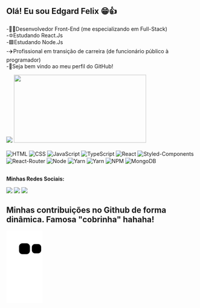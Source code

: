 ## Olá! Eu sou Edgard Felix 😁👍

-👨‍💻Desenvolvedor Front-End (me especializando em Full-Stack) <br>
-✡️Estudando React.Js <br>
-🟩Estudando Node.Js <br>
-✈️Profissional em transição de carreira (de funcionário público à programador) <br>
-💫Seja bem vindo ao meu perfil do GitHub!

<div>
  <img height="180em" src="https://github-readme-stats.vercel.app/api?username=dev-edgardfelix&show_icons=true&theme=dark"/> 
  <img height="180em" width="350em" src="https://github-readme-stats.vercel.app/api/top-langs/?username=dev-edgardfelix&layout=donut&theme=dark"/>
</div>

<div style="display: inline_block"><br>
  <img align="center" alt="HTML" height="50" width="60" src="https://cdn.jsdelivr.net/gh/devicons/devicon@latest/icons/html5/html5-original-wordmark.svg">
  <img align="center" alt="CSS" height="50" width="60" src="https://cdn.jsdelivr.net/gh/devicons/devicon@latest/icons/css3/css3-original-wordmark.svg">
  <img align="center" alt="JavaScript" height="50" width="60" src="https://cdn.jsdelivr.net/gh/devicons/devicon@latest/icons/javascript/javascript-original.svg">
  <img align="center" alt="TypeScript" height="50" width="60" src="https://cdn.jsdelivr.net/gh/devicons/devicon@latest/icons/typescript/typescript-original.svg" />
  <img align="center" alt="React" height="50" width="60" src="https://cdn.jsdelivr.net/gh/devicons/devicon@latest/icons/react/react-original-wordmark.svg" />
  <img align="center" alt="Styled-Components" height="50" width="60" src="https://cdn.jsdelivr.net/gh/devicons/devicon@latest/icons/styledcomponents/styledcomponents-original-wordmark.svg" />
  <img align="center" alt="React-Router" height="50" width="60" src="https://cdn.jsdelivr.net/gh/devicons/devicon@latest/icons/reactrouter/reactrouter-original-wordmark.svg" />
  <img align="center" alt="Node" height="50" width="60" src="https://cdn.jsdelivr.net/gh/devicons/devicon@latest/icons/nodejs/nodejs-plain-wordmark.svg" />
  <img align="center" alt="Yarn" height="50" width="60" src="https://cdn.jsdelivr.net/gh/devicons/devicon@latest/icons/axios/axios-plain-wordmark.svg" />
  <img align="center" alt="Yarn" height="50" width="60" src="https://cdn.jsdelivr.net/gh/devicons/devicon@latest/icons/yarn/yarn-original-wordmark.svg" />
  <img align="center" alt="NPM" height="50" width="60" src="https://cdn.jsdelivr.net/gh/devicons/devicon@latest/icons/npm/npm-original-wordmark.svg" />
  <img align="center" alt="MongoDB" height="50" width="60" src="https://cdn.jsdelivr.net/gh/devicons/devicon@latest/icons/mongodb/mongodb-plain-wordmark.svg" />
</div>

##
<p><strong>Minhas Redes Sociais:</strong> </p>
<div> 
  <a href="https://instagram.com/diariodeumdev2025" target="_blank"><img src="https://img.shields.io/badge/-Instagram-%23E4405F?style=for-the-badge&logo=instagram&logoColor=white" target="_blank"></a>
  <a href = "mailto:edgard.oficiallink05@gmail.com"><img src="https://img.shields.io/badge/-Gmail-%23333?style=for-the-badge&logo=gmail&logoColor=white" target="_blank"></a>
  <a href="https://www.linkedin.com/in/edgard-felix" target="_blank"><img src="https://img.shields.io/badge/-LinkedIn-%230077B5?style=for-the-badge&logo=linkedin&logoColor=white" target="_blank"></a> 
</div>

## Minhas contribuições no Github de forma dinâmica. Famosa "cobrinha" hahaha!

![snake gif](https://github.com/dev-edgardfelix/dev-edgardfelix/blob/output/github-contribution-grid-snake.svg)


